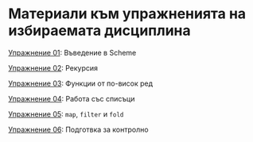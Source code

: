 # Материали към упражненията на избираемата дисциплина

[Упражнение 01](./01-scheme-intro/): Въведение в Scheme

[Упражнение 02](./02-scheme-recursion/): Рекурсия

[Упражнение 03](./03-scheme-higher-order-functions/): Функции от по-висок ред

[Упражнение 04](./04-scheme-lists/): Работа със списъци

[Упражнение 05](./05-scheme-map-filter-fold/): `map`, `filter` и `fold`

[Упражнение 06](./06-scheme-additional-exercises/): Подготвка за контролно
